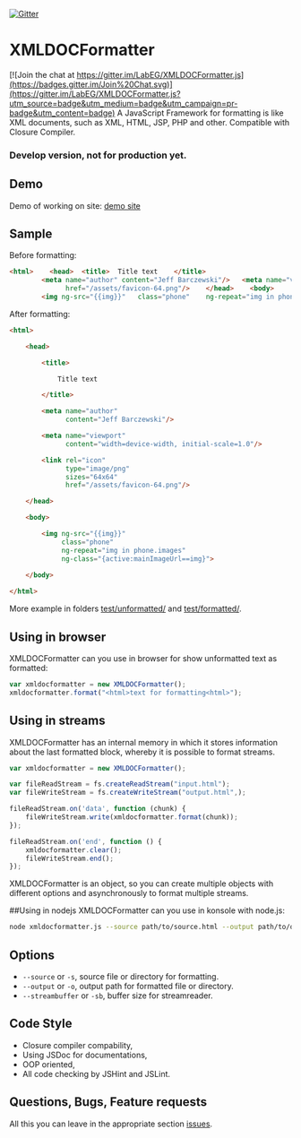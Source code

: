[![Gitter](https://badges.gitter.im/Join%20Chat.svg)](https://gitter.im/LabEG/XMLDOCFormatter.js?utm_source=badge&utm_medium=badge&utm_campaign=pr-badge)

# XMLDOCFormatter

[![Join the chat at https://gitter.im/LabEG/XMLDOCFormatter.js](https://badges.gitter.im/Join%20Chat.svg)](https://gitter.im/LabEG/XMLDOCFormatter.js?utm_source=badge&utm_medium=badge&utm_campaign=pr-badge&utm_content=badge)
A JavaScript Framework for formatting is like XML documents, such as XML, HTML, JSP, PHP and other. Compatible with Closure Compiler.

### Develop version, not for production yet.

## Demo
Demo of working on site: [demo site](http://labeg.github.io/XMLDOCFormatter.js/)

## Sample
 Before formatting: 
```html
<html>    <head>  <title>  Title text    </title>
        <meta name="author" content="Jeff Barczewski"/>   <meta name="viewport"          content="width=device-width, initial-scale=1.0"/>       <link rel="icon"             type="image/png"    sizes="64x64"
              href="/assets/favicon-64.png"/>    </head>    <body>
        <img ng-src="{{img}}"   class="phone"    ng-repeat="img in phone.images"            ng-class="{active:mainImageUrl==img}">    </body></html>
```
After formatting:
```html
<html>

    <head>

        <title>

            Title text

        </title>

        <meta name="author"
              content="Jeff Barczewski"/>

        <meta name="viewport"
              content="width=device-width, initial-scale=1.0"/>

        <link rel="icon"
              type="image/png"
              sizes="64x64"
              href="/assets/favicon-64.png"/>

    </head>

    <body>

        <img ng-src="{{img}}"
             class="phone"
             ng-repeat="img in phone.images"
             ng-class="{active:mainImageUrl==img}">
        
    </body>

</html>
```
More example in folders [test/unformatted/](https://github.com/LabEG/XMLDOCFormatter.js/tree/master/test/unformatted) and [test/formatted/](https://github.com/LabEG/XMLDOCFormatter.js/tree/master/tree/master/test/formatted).

## Using in browser
XMLDOCFormatter can you use in browser for show unformatted text as formatted:
```javascript
var xmldocformatter = new XMLDOCFormatter();
xmldocformatter.format("<html>text for formatting<html>");
```

## Using in streams
XMLDOCFormatter has an internal memory in which it stores information about the last formatted block, whereby it is possible to format streams.
```javascript
var xmldocformatter = new XMLDOCFormatter();

var fileReadStream = fs.createReadStream("input.html");
var fileWriteStream = fs.createWriteStream("output.html",);

fileReadStream.on('data', function (chunk) {
    fileWriteStream.write(xmldocformatter.format(chunk));
});

fileReadStream.on('end', function () {
    xmldocformatter.clear();
    fileWriteStream.end();
});
```
XMLDOCFormatter is an object, so you can create multiple objects with different options and asynchronously to format multiple streams.

##Using in nodejs
XMLDOCFormatter can you use in konsole with node.js:
```sh
node xmldocformatter.js --source path/to/source.html --output path/to/output.html;
```

## Options
- `--source` or `-s`, source file or directory for formatting.
- `--output` or `-o`, output path for formatted file or directory.
- `--streambuffer` or `-sb`, buffer size for streamreader.

## Code Style
- Closure compiler compability,
- Using JSDoc for documentations,
- OOP oriented,
- All code checking by JSHint and JSLint.

## Questions, Bugs, Feature requests
All this you can leave in the appropriate section [issues](https://github.com/LabEG/XMLDOCFormatter.js/issues). 
